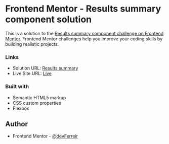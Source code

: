 # Frontend Mentor - Results summary component solution

This is a solution to the [Results summary component challenge on Frontend Mentor](https://www.frontendmentor.io/challenges/results-summary-component-CE_K6s0maV). Frontend Mentor challenges help you improve your coding skills by building realistic projects. 


### Links

- Solution URL: [Results summary](https://github.com/devFerreir/results-summary-component)
- Live Site URL: [Live](https://ssummarycomponent.netlify.app)


### Built with

- Semantic HTML5 markup
- CSS custom properties
- Flexbox

## Author

- Frontend Mentor - [@devFerreir](https://www.frontendmentor.io/profile/devFerreir)
